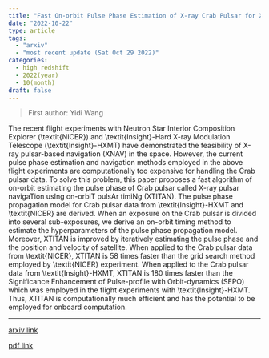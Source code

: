 ```yaml
---
title: "Fast On-orbit Pulse Phase Estimation of X-ray Crab Pulsar for XNAV Flight Experiments"
date: "2022-10-22"
type: article
tags:
  - "arxiv"
  - "most recent update (Sat Oct 29 2022)"
categories:
  - high redshift
  - 2022(year)
  - 10(month)
draft: false
---
```


> First author: Yidi Wang

 The recent flight experiments with Neutron Star Interior Composition Explorer
(\textit{NICER}) and \textit{Insight}-Hard X-ray Modulation Telescope
(\textit{Insight}-HXMT) have demonstrated the feasibility of X-ray pulsar-based
navigation (XNAV) in the space. However, the current pulse phase estimation and
navigation methods employed in the above flight experiments are computationally
too expensive for handling the Crab pulsar data. To solve this problem, this
paper proposes a fast algorithm of on-orbit estimating the pulse phase of Crab
pulsar called X-ray pulsar navigaTion usIng on-orbiT pulsAr timiNg (XTITAN).
The pulse phase propagation model for Crab pulsar data from
\textit{Insight}-HXMT and \textit{NICER} are derived. When an exposure on the
Crab pulsar is divided into several sub-exposures, we derive an on-orbit timing
method to estimate the hyperparameters of the pulse phase propagation model.
Moreover, XTITAN is improved by iteratively estimating the pulse phase and the
position and velocity of satellite. When applied to the Crab pulsar data from
\textit{NICER}, XTITAN is 58 times faster than the grid search method employed
by \textit{NICER} experiment. When applied to the Crab pulsar data from
\textit{Insight}-HXMT, XTITAN is 180 times faster than the Significance
Enhancement of Pulse-profile with Orbit-dynamics (SEPO) which was employed in
the flight experiments with \textit{Insight}-HXMT. Thus, XTITAN is
computationally much efficient and has the potential to be employed for onboard
computation.

---
[arxiv link](http://arxiv.org/abs/2210.12422v1)

[pdf link](http://arxiv.org/pdf/2210.12422v1)